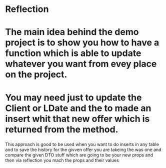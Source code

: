# Reflection

# The main idea behind the demo project is to show you how to have a function which is able to update whatever you want from evey place on the project.
# You may need just to update the Client or LDate and the to made an insert whit that new offer which is returned from the method.
### 
This approach is good to be used when you want to do inserts in any table and to save the history for the givven offer you are takeing the was one and compare the given DTO stuff which are going to be your new props and then via reflection you mach the props and their values

###
